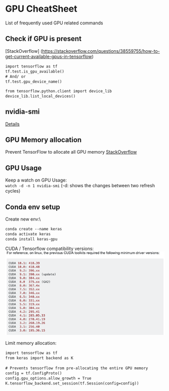 
# GPU CheatSheet

List of frequently used GPU related commands

## Check if GPU is present
[StackOverflow]
(https://stackoverflow.com/questions/38559755/how-to-get-current-available-gpus-in-tensorflow)

```
import tensorflow as tf
tf.test.is_gpu_available()
# And/ or
tf.test.gpu_device_name()
```

```
from tensorflow.python.client import device_lib
device_lib.list_local_devices()
```


## nvidia-smi
[Details](https://www.andrey-melentyev.com/monitoring-gpus.html)

## GPU Memory allocation
Prevent TensorFlow to allocate all GPU memory
[StackOverflow](https://stackoverflow.com/questions/34199233/how-to-prevent-tensorflow-from-allocating-the-totality-of-a-gpu-memory)

## GPU Usage
Keep a watch on GPU Usage:\
`watch -d -n 1 nvidia-smi`
(-d: shows the changes between two refresh cycles)


## Conda env setup

Create new env:\
```conda 
conda create --name keras
conda activate keras
conda install keras-gpu
```

CUDA / Tensorflow compatibility versions:
![CUDA versions compatibility](images/image.png)

Limit memory allocation:
```
import tensorflow as tf
from keras import backend as K

# Prevents tensorflow from pre-allocating the entire GPU memory
config = tf.ConfigProto()
config.gpu_options.allow_growth = True
K.tensorflow_backend.set_session(tf.Session(config=config))
```
